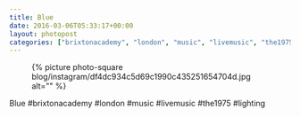 ```yaml
---
title: Blue
date: 2016-03-06T05:33:17+00:00
layout: photopost
categories: ["brixtonacademy", "london", "music", "livemusic", "the1975", "lighting", "photos", "instagram"]
---
```


<figure class="photo photo--square">
  {% picture photo-square blog/instagram/df4dc934c5d69c1990c435251654704d.jpg alt="" %}
</figure>

Blue
#brixtonacademy #london #music #livemusic #the1975 #lighting
